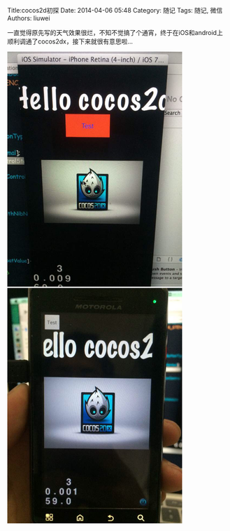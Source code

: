 Title:cocos2d初探
Date: 2014-04-06 05:48
Category: 随记
Tags: 随记, 微信
Authors: liuwei

一直觉得原先写的天气效果很烂，不知不觉搞了个通宵，终于在iOS和android上顺利调通了cocos2dx，接下来就很有意思啦...

<img src="../../static/images/2014/20140406/92.pic_hd.jpg" width="400" />

<img src="../../static/images/2014/20140406/93.pic_hd.jpg" width="400" />
